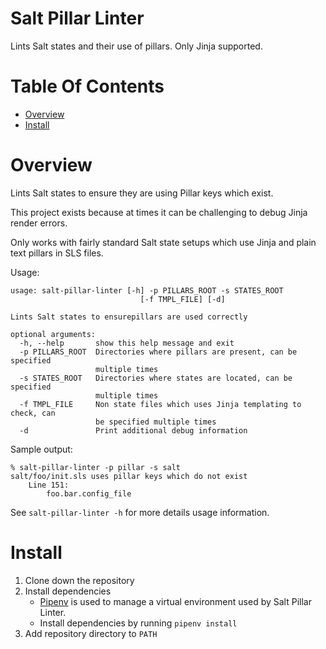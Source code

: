 # Salt Pillar Linter
Lints Salt states and their use of pillars. Only Jinja supported.

# Table Of Contents
- [Overview](#overview)
- [Install](#install)

# Overview
Lints Salt states to ensure they are using Pillar keys which exist.  

This project exists because at times it can be challenging to debug Jinja 
render errors.

Only works with fairly standard Salt state setups which use Jinja and plain 
text pillars in SLS files.

Usage:

```
usage: salt-pillar-linter [-h] -p PILLARS_ROOT -s STATES_ROOT
                             [-f TMPL_FILE] [-d]

Lints Salt states to ensurepillars are used correctly

optional arguments:
  -h, --help       show this help message and exit
  -p PILLARS_ROOT  Directories where pillars are present, can be specified
                   multiple times
  -s STATES_ROOT   Directories where states are located, can be specified
                   multiple times
  -f TMPL_FILE     Non state files which uses Jinja templating to check, can
                   be specified multiple times
  -d               Print additional debug information
```

Sample output:

```
% salt-pillar-linter -p pillar -s salt
salt/foo/init.sls uses pillar keys which do not exist
    Line 151:
        foo.bar.config_file
```

See `salt-pillar-linter -h` for more details usage information.

# Install
1. Clone down the repository
2. Install dependencies
	- [Pipenv](https://pipenv.readthedocs.io/en/latest/) is used to manage 
	a virtual environment used by Salt Pillar Linter.
	- Install dependencies by running `pipenv install`
3. Add repository directory to `PATH`
